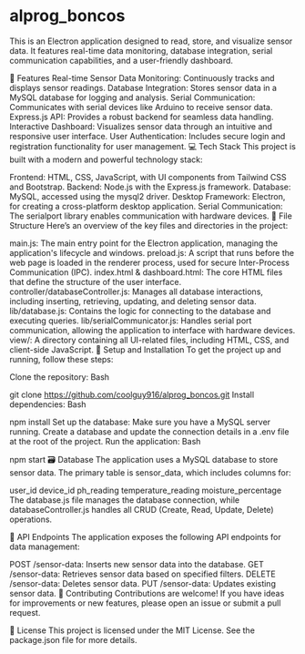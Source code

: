 # alprog_boncos
This is an Electron application designed to read, store, and visualize sensor data. It features real-time data monitoring, database integration, serial communication capabilities, and a user-friendly dashboard.

🚀 Features
Real-time Sensor Data Monitoring: Continuously tracks and displays sensor readings.
Database Integration: Stores sensor data in a MySQL database for logging and analysis.
Serial Communication: Communicates with serial devices like Arduino to receive sensor data.
Express.js API: Provides a robust backend for seamless data handling.
Interactive Dashboard: Visualizes sensor data through an intuitive and responsive user interface.
User Authentication: Includes secure login and registration functionality for user management.
💻 Tech Stack
This project is built with a modern and powerful technology stack:

Frontend: HTML, CSS, JavaScript, with UI components from Tailwind CSS and Bootstrap.
Backend: Node.js with the Express.js framework.
Database: MySQL, accessed using the mysql2 driver.
Desktop Framework: Electron, for creating a cross-platform desktop application.
Serial Communication: The serialport library enables communication with hardware devices.
📂 File Structure
Here’s an overview of the key files and directories in the project:

main.js: The main entry point for the Electron application, managing the application's lifecycle and windows.
preload.js: A script that runs before the web page is loaded in the renderer process, used for secure Inter-Process Communication (IPC).
index.html & dashboard.html: The core HTML files that define the structure of the user interface.
controller/databaseController.js: Manages all database interactions, including inserting, retrieving, updating, and deleting sensor data.
lib/database.js: Contains the logic for connecting to the database and executing queries.
lib/serialCommunicator.js: Handles serial port communication, allowing the application to interface with hardware devices.
view/: A directory containing all UI-related files, including HTML, CSS, and client-side JavaScript.
🔧 Setup and Installation
To get the project up and running, follow these steps:

Clone the repository:
Bash

git clone https://github.com/coolguy916/alprog_boncos.git
Install dependencies:
Bash

npm install
Set up the database:
Make sure you have a MySQL server running.
Create a database and update the connection details in a .env file at the root of the project.
Run the application:
Bash

npm start
🗃️ Database
The application uses a MySQL database to store sensor data. The primary table is sensor_data, which includes columns for:

user_id
device_id
ph_reading
temperature_reading
moisture_percentage
The database.js file manages the database connection, while databaseController.js handles all CRUD (Create, Read, Update, Delete) operations.

📡 API Endpoints
The application exposes the following API endpoints for data management:

POST /sensor-data: Inserts new sensor data into the database.
GET /sensor-data: Retrieves sensor data based on specified filters.
DELETE /sensor-data: Deletes sensor data.
PUT /sensor-data: Updates existing sensor data.
🤝 Contributing
Contributions are welcome! If you have ideas for improvements or new features, please open an issue or submit a pull request.

📜 License
This project is licensed under the MIT License. See the package.json file for more details.
